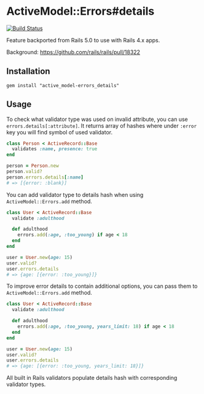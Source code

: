 # ActiveModel::Errors#details

[![Build Status](https://travis-ci.org/cowbell/active_model-errors_details.svg?branch=master)](https://travis-ci.org/cowbell/active_model-errors_details)

Feature backported from Rails 5.0 to use with Rails 4.x apps.

Background: https://github.com/rails/rails/pull/18322

## Installation

```
gem install "active_model-errors_details"
```

## Usage

To check what validator type was used on invalid attribute, you can use `errors.details[:attribute]`. It returns array of hashes where under `:error` key you will find symbol of used validator.

```ruby
class Person < ActiveRecord::Base
  validates :name, presence: true
end

person = Person.new
person.valid?
person.errors.details[:name]
# => [{error: :blank}]
```

You can add validator type to details hash when using `ActiveModel::Errors.add` method.

```ruby
class User < ActiveRecord::Base
  validate :adulthood

  def adulthood
    errors.add(:age, :too_young) if age < 18
  end
end

user = User.new(age: 15)
user.valid?
user.errors.details
# => {age: [{error: :too_young}]}
```

To improve error details to contain additional options, you can pass them to `ActiveModel::Errors.add` method.

```ruby
class User < ActiveRecord::Base
  validate :adulthood

  def adulthood
    errors.add(:age, :too_young, years_limit: 18) if age < 18
  end
end

user = User.new(age: 15)
user.valid?
user.errors.details
# => {age: [{error: :too_young, years_limit: 18}]}
```

All built in Rails validators populate details hash with corresponding
validator types.
